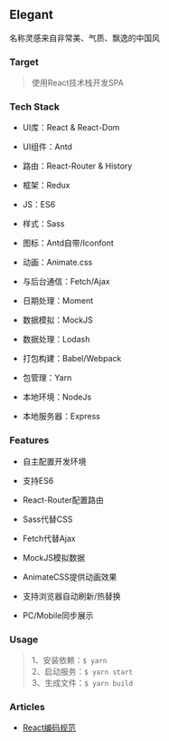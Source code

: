 ## Elegant

名称灵感来自非常美、气质、飘逸的中国风



### Target

> 使用React技术栈开发SPA

### Tech Stack

* UI库：React & React-Dom

* UI组件：Antd

* 路由：React-Router & History

* 框架：Redux

* JS：ES6

* 样式：Sass

* 图标：Antd自带/Iconfont

* 动画：Animate.css

* 与后台通信：Fetch/Ajax

* 日期处理：Moment

* 数据模拟：MockJS

* 数据处理：Lodash

* 打包构建：Babel/Webpack

* 包管理：Yarn

* 本地环境：NodeJs

* 本地服务器：Express

### Features

* 自主配置开发环境

* 支持ES6

* React-Router配置路由

* Sass代替CSS

* Fetch代替Ajax

* MockJS模拟数据

* AnimateCSS提供动画效果

* 支持浏览器自动刷新/热替换

* PC/Mobile同步展示

### Usage

> 1、安装依赖：`$ yarn` <br/>
2、启动服务：`$ yarn start` <br />
3、生成文件：`$ yarn build`

### Articles

* [React编码规范](https://zhuanlan.zhihu.com/p/20616464?refer=FrontendMagazine)
